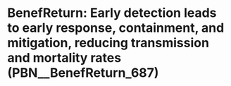 # BenefReturn: __Early detection leads to early response, containment, and mitigation, reducing transmission and mortality rates__ (PBN__BenefReturn_687)

